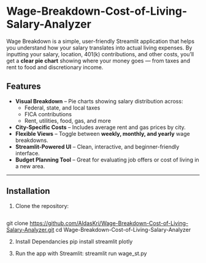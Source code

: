 # Wage-Breakdown-Cost-of-Living-Salary-Analyzer

Wage Breakdown is a simple, user-friendly Streamlit application that helps you understand how your salary translates into actual living expenses. By inputting your salary, location, 401(k) contributions, and other costs, you’ll get a **clear pie chart** showing where your money goes — from taxes and rent to food and discretionary income.  

## Features
- **Visual Breakdown** – Pie charts showing salary distribution across:
  - Federal, state, and local taxes
  - FICA contributions
  - Rent, utilities, food, gas, and more  
- **City-Specific Costs** – Includes average rent and gas prices by city.  
- **Flexible Views** – Toggle between **weekly, monthly, and yearly** wage breakdowns.  
- **Streamlit-Powered UI** – Clean, interactive, and beginner-friendly interface.  
- **Budget Planning Tool** – Great for evaluating job offers or cost of living in a new area.  

---

## Installation

1. Clone the repository:
   ```bash
  git clone https://github.com/AldasKri/Wage-Breakdown-Cost-of-Living-Salary-Analyzer.git
  cd Wage-Breakdown-Cost-of-Living-Salary-Analyzer

2. Install Dependancies
   pip install streamlit plotly

3. Run the app with Streamlit:
   streamlit run wage_st.py
